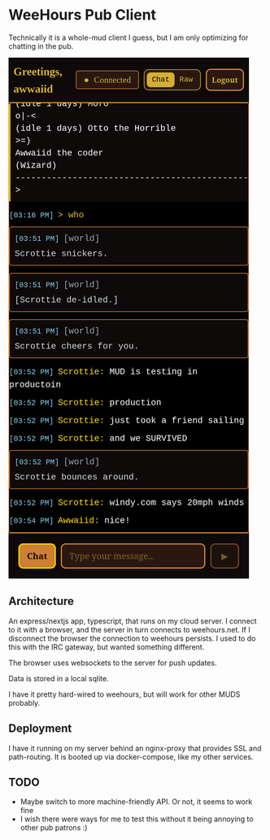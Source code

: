 # WeeHours Pub Client

Technically it is a whole-mud client I guess, but I am only optimizing for chatting in the pub.

![mobile view](docs/mobile.png)

## Architecture

An express/nextjs app, typescript, that runs on my cloud server. I connect to it with a browser, and the server in turn connects to weehours.net. If I disconnect the browser the connection to weehours persists. I used to do this with the IRC gateway, but wanted something different.

The browser uses websockets to the server for push updates.

Data is stored in a local sqlite.

I have it pretty hard-wired to weehours, but will work for other MUDS probably.

## Deployment

I have it running on my server behind an nginx-proxy that provides SSL and
path-routing. It is booted up via docker-compose, like my other services.

## TODO

* Maybe switch to more machine-friendly API. Or not, it seems to work fine
* I wish there were ways for me to test this without it being annoying to other pub patrons :)

